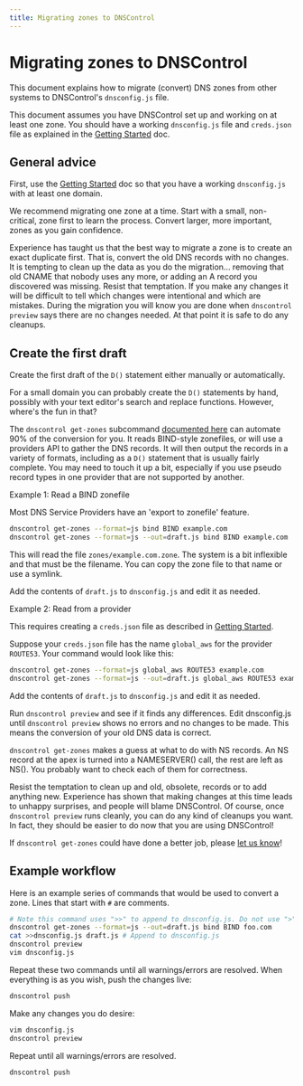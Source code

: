 ```yaml
---
title: Migrating zones to DNSControl
---
```


# Migrating zones to DNSControl

This document explains how to migrate (convert) DNS zones from
other systems to DNSControl's `dnsconfig.js` file.

This document assumes you have DNSControl set up and working on at
least one zone.  You should have a working `dnsconfig.js` file and
`creds.json` file as explained in the
[Getting Started](getting-started.md) doc.

## General advice

First, use the
[Getting Started](getting-started.md) doc
so that you have a working `dnsconfig.js` with at least one domain.

We recommend migrating one zone at a time. Start with a small,
non-critical, zone first to learn the process.  Convert larger,
more important, zones as you gain confidence.

Experience has taught us that the best way to migrate a zone is
to create an exact duplicate first. That is, convert the old DNS records
with no changes.  It is tempting to clean up the data as you do the migration...
removing that old CNAME that nobody uses any more, or adding an
A record you discovered was missing. Resist that temptation.  If you make any
changes it will be difficult to tell which changes were intentional
and which are mistakes. During the migration you will know you are done
when `dnscontrol preview` says there are no changes needed. At that
point it is safe to do any cleanups.

## Create the first draft

Create the first draft of the `D()` statement either manually or
automatically.

For a small domain you can probably create the `D()` statements by
hand, possibly with your text editor's search and replace functions.
However, where's the fun in that?

The `dnscontrol get-zones` subcommand
[documented here](get-zones.md)
can automate 90% of the conversion for you. It reads BIND-style zonefiles,
or will use a providers API to gather the DNS records.  It will then output
the records in a variety of formats, including as a `D()` statement
that is usually fairly complete. You may need to touch it up a bit,
especially if you use pseudo record types in one provider that are
not supported by another.

Example 1: Read a BIND zonefile

Most DNS Service Providers have an 'export to zonefile' feature.

```bash
dnscontrol get-zones --format=js bind BIND example.com
dnscontrol get-zones --format=js --out=draft.js bind BIND example.com
```

This will read the file `zones/example.com.zone`. The system is a bit
inflexible and that must be the filename. You can copy the zone file to
that name or use a symlink.

Add the contents of `draft.js` to `dnsconfig.js` and edit it as needed.

Example 2: Read from a provider

This requires creating a `creds.json` file as described in
[Getting Started](getting-started.md).

Suppose your `creds.json` file has the name `global_aws`
for the provider `ROUTE53`.  Your command would look like this:

```bash
dnscontrol get-zones --format=js global_aws ROUTE53 example.com
dnscontrol get-zones --format=js --out=draft.js global_aws ROUTE53 example.com
```

Add the contents of `draft.js` to `dnsconfig.js` and edit it as needed.

Run `dnscontrol preview` and see if it finds any differences.
Edit dnsconfig.js until `dnscontrol preview` shows no errors and
no changes to be made. This means the conversion of your old DNS
data is correct.

`dnscontrol get-zones` makes a guess at what to do with NS records.
An NS record at the apex is turned into a NAMESERVER() call, the
rest are left as NS().  You probably want to check each of them for
correctness.

Resist the temptation to clean up and old, obsolete, records or to
add anything new. Experience has shown that making changes at this
time leads to unhappy surprises, and people will blame DNSControl.
Of course, once `dnscontrol preview` runs cleanly, you can do any
kind of cleanups you want.  In fact, they should be easier to do
now that you are using DNSControl!

If `dnscontrol get-zones` could have done a better job, please
[let us know](https://github.com/StackExchange/dnscontrol/issues)!

## Example workflow

Here is an example series of commands that would be used
to convert a zone. Lines that start with `#` are comments.


```bash
# Note this command uses ">>" to append to dnsconfig.js. Do not use ">" as that will erase the existing file.
dnscontrol get-zones --format=js --out=draft.js bind BIND foo.com
cat >>dnsconfig.js draft.js # Append to dnsconfig.js
dnscontrol preview
vim dnsconfig.js
```

Repeat these two commands until all warnings/errors are resolved.
When everything is as you wish, push the changes live:

```bash
dnscontrol push
```


Make any changes you do desire:

```bash
vim dnsconfig.js
dnscontrol preview
```

Repeat until all warnings/errors are resolved.

```bash
dnscontrol push
```
